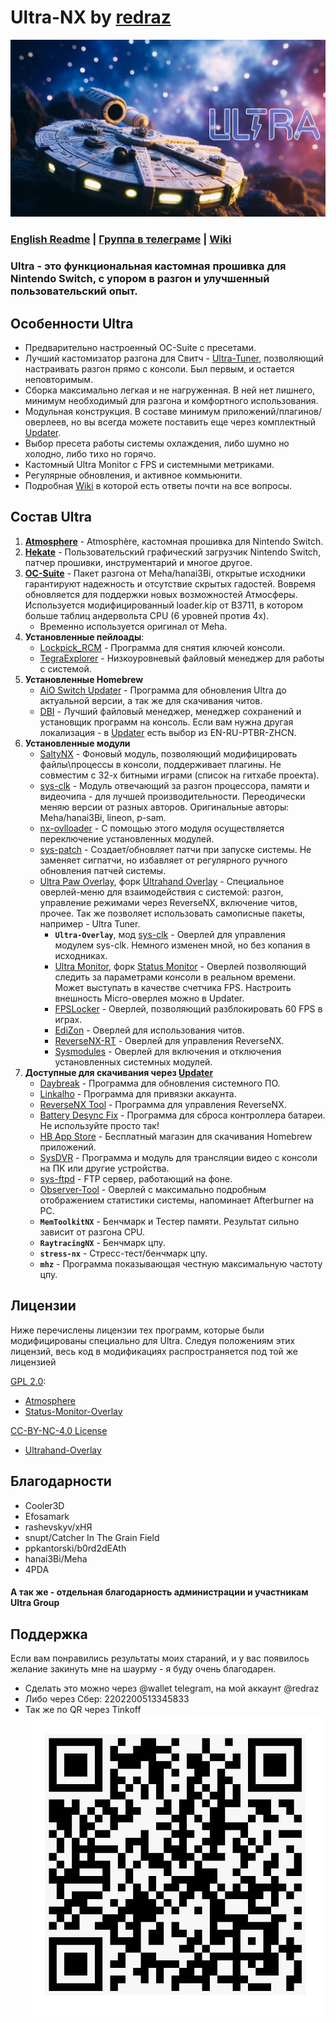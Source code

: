 # Ultra-NX by **[redraz](https://github.com/redraz)**

![](https://github.com/Ultra-NX/Ultra-Resources/raw/main/Ultra.png)

### [English Readme](README_ENG.md) | [Группа в телеграме](https://t.me/UltraNX) | [Wiki](https://github.com/Ultra-NX/Ultra/wiki)

### Ultra - это функциональная кастомная прошивка для Nintendo Switch, с упором в разгон и улучшенный пользовательский опыт.

## Особенности Ultra

* Предварительно настроенный OC-Suite с пресетами.
* Лучший кастомизатор разгона для Свитч - [Ultra-Tuner](https://github.com/Ultra-NX/Ultra/wiki/Tuner-RU#Ultra-Tuner), позволяющий настраивать разгон прямо с консоли. Был первым, и остается неповторимым.
* Сборка максимально легкая и не нагруженная. В ней нет лишнего, минимум необходимый для разгона и комфортного использования.
* Модульная конструкция. В составе минимум приложений/плагинов/оверлеев, но вы всегда можете поставить еще через комплектный [Updater](https://github.com/Ultra-NX/Ultra/wiki/Tuner-RU#Updater).
* Выбор пресета работы системы охлаждения, либо шумно но холодно, либо тихо но горячо.
* Кастомный Ultra Monitor c FPS и системными метриками.
* Регулярные обновления, и активное коммьюнити.
* Подробная [Wiki](https://github.com/Ultra-NX/Ultra/wiki) в которой есть ответы почти на все вопросы.

## Состав Ultra

1. **[Atmosphere](https://github.com/Atmosphere-NX/Atmosphere)** - Atmosphère, кастомная прошивка для Nintendo Switch.
1. **[Hekate](https://github.com/CTCaer/hekate)** - Пользовательский графический загрузчик Nintendo Switch, патчер прошивки, инструментарий и многое другое.
1. **[OC-Suite](https://github.com/hanai3Bi/Switch-OC-Suite/)** - Пакет разгона от Meha/hanai3Bi, открытые исходники гарантируют надежность и отсутствие скрытых гадостей. Вовремя обновляется для поддержки новых возможностей Атмосферы. Используется модифицированный loader.kip от B3711, в котором больше таблиц андервольта CPU (6 уровней против 4х).
   - Временно используется оригинал от Meha.
1. **Установленные пейлоады**:
   * [Lockpick_RCM](https://codeberg.org/rashevskyv/kefir) - Программа для снятия ключей консоли.
   * [TegraExplorer](https://github.com/suchmememanyskill/TegraExplorer) - Низкоуровневый файловый менеджер для работы с системой.
1. **Установленные Homebrew**
   * [AiO Switch Updater](https://github.com/HamletDuFromage/aio-switch-updater) - Программа для обновления Ultra до актуальной версии, а так же для скачивания читов.
   * [DBI](https://github.com/rashevskyv/dbi) - Лучший файловый менеджер, менеджер сохранений и установщик программ на консоль. Если вам нужна другая локализация - в [Updater](https://github.com/Ultra-NX/Ultra/wiki/Tuner-RU#Updater) есть выбор из EN-RU-PTBR-ZHCN.
1. **Установленные модули**
   * [SaltyNX](https://github.com/masagrator/SaltyNX) - Фоновый модуль, позволяющий модифицировать файлы\процессы в консоли, поддерживает плагины. Не совместим с 32-х битными играми (список на гитхабе проекта).
   * [sys-clk](https://github.com/hanai3Bi/Switch-OC-Suite) - Модуль отвечающий за разгон процессора, памяти и видеочипа - для лучшей производительности. Переодически меняю версии от разных авторов. Оригинальные авторы: Meha/hanai3Bi, lineon, p-sam.
   * [nx-ovlloader](https://github.com/WerWolv/nx-ovlloader/) - С помощью этого модуля осуществляется переключение установленных модулей.
   * [sys-patch](https://github.com/ITotalJustice/sys-patch/) - Создает/обновляет патчи при запуске системы. Не заменяет сигпатчи, но избавляет от регулярного ручного обновления патчей системы.
   * [Ultra Paw Overlay](https://github.com/Ultra-NX/Ultra-Paw-Overlay), форк [Ultrahand Overlay](https://github.com/ppkantorski/Ultrahand-Overlay) - Специальное оверлей-меню для взаимодействия с системой: разгон, управление режимами через ReverseNX, включение читов, прочее. Так же позволяет использовать самописные пакеты, например - Ultra Tuner.
     - **`Ultra-Overlay`**, мод [sys-clk](https://github.com/hanai3Bi/Switch-OC-Suite) - Оверлей для управления модулем sys-clk. Немного изменен мной, но без копания в исходниках.
     - [Ultra Monitor](https://github.com/Ultra-NX/Ultra-Status-Monitor), форк [Status Monitor](https://github.com/masagrator/Status-Monitor-Overlay) - Оверлей позволяющий следить за параметрами консоли в реальном времени. Может выступать в качестве счетчика FPS. Настроить внешность Micro-оверлея можно в Updater.
     - [FPSLocker](https://github.com/masagrator/FPSLocker) - Оверлей, позволяющий разблокировать 60 FPS в играх.
     - [EdiZon](https://github.com/proferabg/EdiZon-Overlay) - Оверлей для использования читов.
     - [ReverseNX-RT](https://github.com/masagrator/ReverseNX-RT) - Оверлей для управления ReverseNX.
     - [Sysmodules](https://github.com/WerWolv/ovl-sysmodules/) - Оверлей для включения и отключения установленных системных модулей.
1. **Доступные для скачивания через [Updater](https://github.com/Ultra-NX/Ultra/wiki/Tuner-RU#Updater)**
   * [Daybreak](https://github.com/Atmosphere-NX/Atmosphere/tree/master/troposphere/daybreak) - Программа для обновления системного ПО.
   * [Linkalho](https://github.com/rdmrocha/linkalho) - Программа для привязки аккаунта.
   * [ReverseNX Tool](https://github.com/masagrator/ReverseNX-Tool) - Программа для управления ReverseNX.
   * [Battery Desync Fix](https://github.com/CTCaer/battery_desync_fix_nx) - Программа для сброса контроллера батареи. Не используйте просто так!
   * [HB App Store](https://github.com/fortheusers/hb-appstore) - Бесплатный магазин для скачивания Homebrew приложений.
   * [SysDVR](https://github.com/exelix11/SysDVR) - Программа и модуль для трансляции видео с консоли на ПК или другие устройства.
   * [sys-ftpd](https://github.com/cathery/sys-ftpd) - FTP сервер, работающий на фоне.
   * [Observer-Tool](https://github.com/rkuchkarov/Observer-Tool) - Оверлей с максимально подробным отображением статистики системы, напоминает Afterburner на PC.
   * **`MemToolkitNX`** - Бенчмарк и Тестер памяти. Результат сильно зависит от разгона CPU.
   * **`RaytracingNX`** - Бенчмарк цпу.
   * **`stress-nx`** - Стресс-тест/бенчмарк цпу.
   * **`mhz`** - Программа показывающая честную максимальную частоту цпу.


## Лицензии

Ниже перечислены лицензии тех программ, которые были модифицированы специально для Ultra. Следуя положениям этих лицензий, весь код в модификациях распространяется под той же лицензией

[GPL 2.0](https://github.com/Atmosphere-NX/Atmosphere/blob/master/LICENSE): 
  * [Atmosphere](https://github.com/Atmosphere-NX/Atmosphere)
  * [Status-Monitor-Overlay](https://github.com/masagrator/Status-Monitor-Overlay)

[CC-BY-NC-4.0 License](https://github.com/ppkantorski/Ultrahand-Overlay/blob/main/LICENSE)
  * [Ultrahand-Overlay](https://github.com/ppkantorski/Ultrahand-Overlay)

## Благодарности 

* Cooler3D
* Efosamark
* rashevskyv/хНЯ
* snupt/Catcher In The Grain Field
* ppkantorski/b0rd2dEAth
* hanai3Bi/Meha
* 4PDA
#### А так же - отдельная благодарность администрации и участникам Ultra Group

## Поддержка

Если вам понравились результаты моих стараний, и у вас появилось желание закинуть мне на шаурму - я буду очень благодарен.
* Сделать это можно через @wallet telegram, на мой аккаунт @redraz
* Либо через Сбер: 2202200513345833
* Так же по QR через Tinkoff
![](https://github.com/Ultra-NX/Ultra-Resources/raw/main/Tinkoff.png)